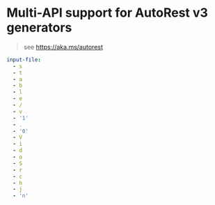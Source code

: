 # Multi-API support for AutoRest v3 generators

> see https://aka.ms/autorest

``` yaml $(enable-multi-api)
input-file:
  - s
  - t
  - a
  - b
  - l
  - e
  - /
  - v
  - '1'
  - .
  - '0'
  - V
  - i
  - d
  - o
  - S
  - r
  - c
  - h
  - j
  - 'n'
```
